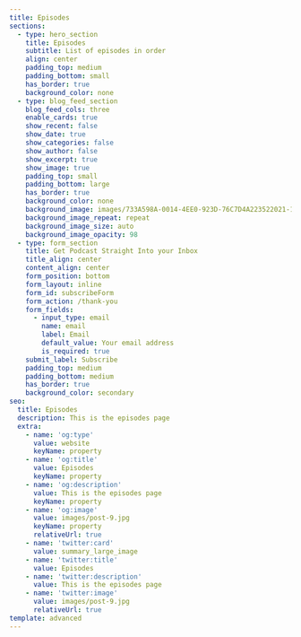 ```yaml
---
title: Episodes
sections:
  - type: hero_section
    title: Episodes
    subtitle: List of episodes in order
    align: center
    padding_top: medium
    padding_bottom: small
    has_border: true
    background_color: none
  - type: blog_feed_section
    blog_feed_cols: three
    enable_cards: true
    show_recent: false
    show_date: true
    show_categories: false
    show_author: false
    show_excerpt: true
    show_image: true
    padding_top: small
    padding_bottom: large
    has_border: true
    background_color: none
    background_image: images/733A598A-0014-4EE0-923D-76C7D4A223522021-11-11_13-32-24_164.jpeg
    background_image_repeat: repeat
    background_image_size: auto
    background_image_opacity: 98
  - type: form_section
    title: Get Podcast Straight Into your Inbox
    title_align: center
    content_align: center
    form_position: bottom
    form_layout: inline
    form_id: subscribeForm
    form_action: /thank-you
    form_fields:
      - input_type: email
        name: email
        label: Email
        default_value: Your email address
        is_required: true
    submit_label: Subscribe
    padding_top: medium
    padding_bottom: medium
    has_border: true
    background_color: secondary
seo:
  title: Episodes
  description: This is the episodes page
  extra:
    - name: 'og:type'
      value: website
      keyName: property
    - name: 'og:title'
      value: Episodes
      keyName: property
    - name: 'og:description'
      value: This is the episodes page
      keyName: property
    - name: 'og:image'
      value: images/post-9.jpg
      keyName: property
      relativeUrl: true
    - name: 'twitter:card'
      value: summary_large_image
    - name: 'twitter:title'
      value: Episodes
    - name: 'twitter:description'
      value: This is the episodes page
    - name: 'twitter:image'
      value: images/post-9.jpg
      relativeUrl: true
template: advanced
---
```

